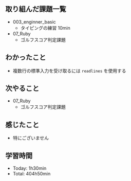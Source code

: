 ## 取り組んだ課題一覧
- 003_enginner_basic
  - タイピングの練習 10min
- 07_Ruby
  - ゴルフスコア判定課題
## わかったこと
- 複数行の標準入力を受け取るには `readlines` を使用する
## 次やること
- 07_Ruby
  - ゴルフスコア判定課題
## 感じたこと
- 特にございません
## 学習時間
- Today: 1h30min
- Total: 404h50min